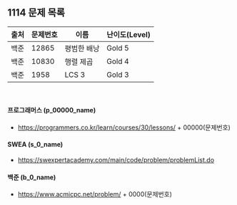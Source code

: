 
## 1114 문제 목록


| 출처     | 문제번호  | 이름     | 난이도(Level) |
|--------|-------|--------|------------|
| 백준  | 12865 | 평범한 배낭 | Gold 5     |
| 백준  | 10830 | 행렬 제곱  | Gold 4     |
| 백준  | 1958  | LCS 3  | Gold 3     | 


<br>

#### 프로그래머스 (p_00000_name)

- https://programmers.co.kr/learn/courses/30/lessons/ + 00000(문제번호)

#### SWEA (s_0_name)

- https://swexpertacademy.com/main/code/problem/problemList.do

#### 백준 (b_0_name)

- https://www.acmicpc.net/problem/ + 0000(문제번호)

